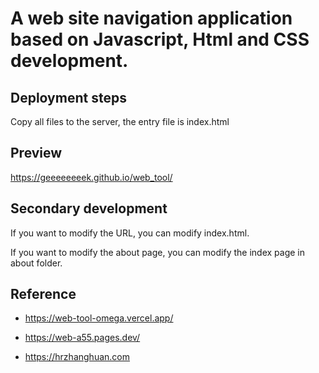 # A web site navigation application based on Javascript, Html and CSS development.

## Deployment steps

Copy all files to the server, the entry file is index.html


## Preview

https://geeeeeeeek.github.io/web_tool/


## Secondary development

If you want to modify the URL, you can modify index.html.

If you want to modify the about page, you can modify the index page in about folder.


## Reference

- https://web-tool-omega.vercel.app/

- https://web-a55.pages.dev/

- https://hrzhanghuan.com
